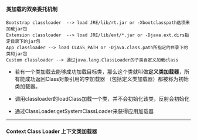 #### 类加载的双亲委托机制
```
Bootstrap classloader  --> load JRE/lib/rt.jar or -Xbootclasspath选项来加载jar包
Extension classloader  --> load JRE/lib/ext/*.jar or -Djava.ext.dirs指定目录下的jar包
App classloader --> load CLASS_PATH or -Djava.class.path所指定的目录下的类和jar包
Custom classloader --> 通过java.lang.ClassLoader的子类自定义加载class
```
* 若有一个类加载去能够成功加载目标类，那么这个类就叫做**定义类加载器**，所有能成功返回Class对象引用的李加载器
    （包括定义类加载器）都被称为初始类加载器。
    
* 调用classloader的loadClass加载一个类，并不会初始化该类，反射会初始化
* 通过ClassLoader.getSystemClassLoader来获得应用加载器

-----
#### Context Class Loader 上下文类加载器
